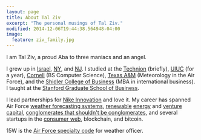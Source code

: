 ```yaml
---
layout: page
title: About Tal Ziv
excerpt: "The personal musings of Tal Ziv."
modified: 2014-12-06T19:44:38.564948-04:00
image:
  feature: ziv_family.jpg
---
```


I am Tal Ziv, a proud Aba to three maniacs and an angel.

I grew up in [Israel](http://en.wikipedia.org/wiki/Rehovot), [NY](https://www.google.com/maps/place/Plainview,+NY/data=!4m2!3m1!1s0x89c281e6e8447209:0xacb02419b8d9625e?sa=X&ei=nn6EVIjVEoqSsQS7_YCgCg&ved=0CIIBEPIBMAs), and [NJ](https://www.google.com/maps/place/Ridgewood,+NJ/data=!4m2!3m1!1s0x89c2e4a543a88c39:0x7185a0a5d2697b0?sa=X&ei=t36EVP-_BIu_sQSLo4LwCg&ved=0CIkBEPIBMAs). I studied at the [Technion](http://www.technion.ac.il/en/) (briefly), [UIUC](http://www.ece.illinois.edu/) (for a year), [Cornell](http://www.cs.cornell.edu/) (BS Computer Science), [Texas A&M](http://atmo.tamu.edu/) (Meteorology in the Air Force), and the [Shidler College of Business](http://shidler.hawaii.edu/) (MBA in international business). I taught at the [Stanford Graduate School of Business](https://www.gsb.stanford.edu/).

I lead partnerships for [Nike Innovation](https://news.nike.com/innovation) and love it. My career has spanned Air Force [weather forecasting systems](https://www.airforce.com/careers/detail/weather-officer), [renewable](https://www.gepower.com/) [energy](http://en.wikipedia.org/wiki/Sopogy) and [venture capital](http://enerdigm.com/portfolio/), [conglomerates that shouldn't be conglomerates](http://www.bizjournals.com/pacific/news/2012/06/29/matson-split-from-alexander-baldwin.html), and several startups in the [consumer web](https://pando.com/2012/11/27/backed-by-500-startups-silver-living-offers-honest-reviews-of-senior-communities/), blockchain, and bitcoin.


15W is the [Air Force specialty code](http://usmilitary.about.com/library/milinfo/afoffjobs/bl15wx.htm) for weather officer.



<!-- ## So Simple Theme is all about:

* Responsive templates. Looking good on mobile, tablet, and desktop.
* Gracefully degrading in older browsers. Compatible with Internet Explorer 9+ and all modern browsers.
* Minimal embellishments and subtle animations.
* Optional large feature images for posts and pages.
* [Custom 404 page]({{ site.url }}/404.html) to get you started.
* [Simple site search](https://github.com/christian-fei/Simple-Jekyll-Search)
* Support for Disqus Comments

<a markdown="0" href="{{ site.url }}/theme-setup" class="btn">Install So Simple Theme</a>

[^1]: Example: *domain.com/category-name/post-title* -->
